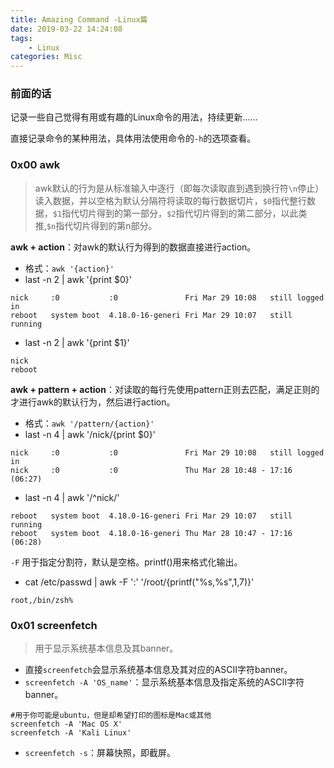 ```yaml
---
title: Amazing Command -Linux篇
date: 2019-03-22 14:24:08
tags: 
	- Linux
categories: Misc
---
```


### 前面的话

记录一些自己觉得有用或有趣的Linux命令的用法，持续更新......

直接记录命令的某种用法，具体用法使用命令的`-h`的选项查看。

<!-- more -->

### 0x00 awk

> awk默认的行为是从标准输入中逐行（即每次读取直到遇到换行符`\n`停止）读入数据，并以空格为默认分隔符将读取的每行数据切片，`$0`指代整行数据，`$1`指代切片得到的第一部分，`$2`指代切片得到的第二部分，以此类推,`$n`指代切片得到的第n部分。

**awk + action**：对awk的默认行为得到的数据直接进行action。

- 格式：`awk '{action}'`
- last -n 2 | awk '{print $0}' 

```
nick     :0           :0               Fri Mar 29 10:08   still logged in
reboot   system boot  4.18.0-16-generi Fri Mar 29 10:07   still running
```

- last -n 2 | awk '{print $1}' 

```
nick  
reboot  
```

**awk + pattern + action**：对读取的每行先使用pattern正则去匹配，满足正则的才进行awk的默认行为，然后进行action。

- 格式：`awk '/pattern/{action}'`
- last -n 4 | awk '/nick/{print $0}'

```
nick     :0           :0               Fri Mar 29 10:08   still logged in
nick     :0           :0               Thu Mar 28 10:48 - 17:16  (06:27)
```

- last -n 4 | awk '/^nick/'

```
reboot   system boot  4.18.0-16-generi Fri Mar 29 10:07   still running
reboot   system boot  4.18.0-16-generi Thu Mar 28 10:47 - 17:16  (06:28)
```

`-F` 用于指定分割符，默认是空格。printf()用来格式化输出。

- cat /etc/passwd | awk -F ':' '/root/{printf("%s,%s",$1,$7)}'

```
root,/bin/zsh% 
```

### 0x01 screenfetch

> 用于显示系统基本信息及其banner。

- 直接`screenfetch`会显示系统基本信息及其对应的ASCII字符banner。
- `screenfetch -A 'OS_name'`：显示系统基本信息及指定系统的ASCII字符banner。

```
#用于你可能是ubuntu，但是却希望打印的图标是Mac或其他
screenfetch -A 'Mac OS X'
screenfetch -A 'Kali Linux'
```

- `screenfetch -s`：屏幕快照，即截屏。

